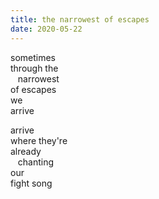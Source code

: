 ```yaml
---
title: the narrowest of escapes
date: 2020-05-22
---
```


sometimes  
through the  
&nbsp;&nbsp;&nbsp;narrowest  
of escapes  
we  
arrive  

arrive  
where they're  
already  
&nbsp;&nbsp;&nbsp;chanting  
our  
fight song
